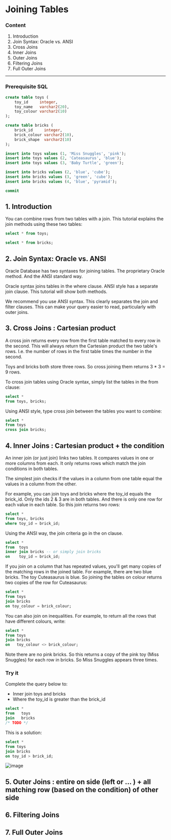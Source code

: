 # Joining Tables

### Content

1. Introduction
2. Join Syntax: Oracle vs. ANSI
3. Cross Joins
4. Inner Joins
5. Outer Joins
6. Filtering Joins
7. Full Outer Joins

-----------------------------------------------------------------------------------------------------------------------

### Prerequisite SQL
```sql
create table toys (
    toy_id     integer,
    toy_name   varchar2(20),
    toy_colour varchar2(10)
);

create table bricks (
    brick_id     integer,
    brick_colour varchar2(10),
    brick_shape  varchar2(10)
);

insert into toys values (1, 'Miss Snuggles', 'pink');
insert into toys values (2, 'Cateasaurus', 'blue');
insert into toys values (3, 'Baby Turtle', 'green');

insert into bricks values (2, 'blue', 'cube');
insert into bricks values (3, 'green', 'cube');
insert into bricks values (4, 'blue', 'pyramid');

commit
```

## 1. Introduction

You can combine rows from two tables with a join. This tutorial explains the join methods using these two tables:

```sql
select * from toys;

select * from bricks;
```

## 2. Join Syntax: Oracle vs. ANSI

Oracle Database has two syntaxes for joining tables. The proprietary Oracle method. And the ANSI standard way.

Oracle syntax joins tables in the where clause. ANSI style has a separate join clause. This tutorial will show both methods.

We recommend you use ANSI syntax. This clearly separates the join and filter clauses. This can make your query easier to read, particularly with outer joins.

## 3. Cross Joins : Cartesian product

A cross join returns every row from the first table matched to every row in the second. This will always return the Cartesian product the two table's rows. I.e. the number of rows in the first table times the number in the second.

Toys and bricks both store three rows. So cross joining them returns 3 * 3 = 9 rows.

To cross join tables using Oracle syntax, simply list the tables in the from clause:

```sql
select *
from toys, bricks;
```

Using ANSI style, type cross join between the tables you want to combine:

```sql
select *
from toys
cross join bricks;
```

## 4. Inner Joins : Cartesian product + the condition

An inner join (or just join) links two tables. It compares values in one or more columns from each. It only returns rows which match the join conditions in both tables.

The simplest join checks if the values in a column from one table equal the values in a column from the other.

For example, you can join toys and bricks where the toy_id equals the brick_id. Only the ids 2 & 3 are in both tables. And there is only one row for each value in each table. So this join returns two rows:

```sql
select *
from toys, bricks
where toy_id = brick_id;
```
Using the ANSI way, the join criteria go in the on clause.


```sql
select * 
from  toys
inner join bricks -- or simply join bricks
on    toy_id = brick_id;
```

If you join on a column that has repeated values, you'll get many copies of the matching rows in the joined table. For example, there are two blue bricks. The toy Cuteasaurus is blue. So joining the tables on colour returns two copies of the row for Cuteasaurus:

```sql
select *
from toys
join bricks
on toy_colour = brick_colour;
```

You can also join on inequalities. For example, to return all the rows that have different colours, write:

```sql
select *
from toys
join bricks
on   toy_colour <> brick_colour;
```

Note there are no pink bricks. So this returns a copy of the pink toy (Miss Snuggles) for each row in bricks. So Miss Snuggles appears three times.

### Try it

Complete the query below to:

- Inner join toys and bricks
- Where the toy_id is greater than the brick_id

```sql
select * 
from   toys
join   bricks
/* TODO */
```

This is a solution:

```sql
select *
from toys
join bricks
on toy_id > brick_id;
```

![image](https://github.com/user-attachments/assets/a80751a4-fae9-45bb-a46b-fbd924590eff)


## 5. Outer Joins : entire on side (left or ... ) + all matching row (based on the condition) of other side



## 6. Filtering Joins
## 7. Full Outer Joins

```sql
```
